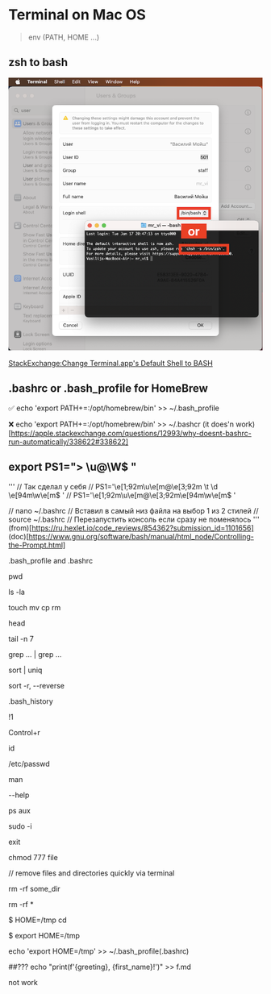 Terminal on Mac OS
=================

> env (PATH, HOME ...)


## zsh to bash
![System Settings... > Users & Groups > Advanced Options or '$ chsh -s /bin/bash'](src/bash_or_zsh.png)

[StackExchange:Change Terminal.app's Default Shell to BASH](https://apple.stackexchange.com/questions/7984/change-terminal-apps-default-shell-to-bash)

## .bashrc or .bash_profile for HomeBrew

✅ echo 'export PATH+=:/opt/homebrew/bin' >> ~/.bash_profile 

❌ echo 'export PATH+=:/opt/homebrew/bin' >> ~/.bashcr (it does'n work)[https://apple.stackexchange.com/questions/12993/why-doesnt-bashrc-run-automatically/338622#338622]

## export PS1="> \u@\W$ "
'''
// Так сделал у себя
// PS1='\e[1;92m\u\e[m@\e[3;92m \t \d \e[94m\w\e[m$ '
// PS1='\e[1;92m\u\e[m@\e[3;92m\e[94m\w\e[m$ '

// nano ~/.bashrc
// Вставил в самый низ файла на выбор 1 из 2 стилей
// source ~/.bashrc
// Перезапустить консоль если сразу не поменялось
'''
(from)[https://ru.hexlet.io/code_reviews/854362?submission_id=1101656]
(doc)[https://www.gnu.org/software/bash/manual/html_node/Controlling-the-Prompt.html]

.bash_profile and .bashrc

pwd 

ls -la

touch mv cp rm

head 

tail -n 7

grep … | grep …

sort | uniq

sort -r, --reverse

.bash_history

!1

Control+r

id

/etc/passwd

man

--help

ps aux

sudo -i 

exit

chmod 777 file

// remove files and directories quickly via terminal 

rm -rf some_dir

rm -rf *

$ HOME=/tmp cd

$ export HOME=/tmp

echo 'export HOME=/tmp' >> ~/.bash_profile(.bashrc)


##???
echo "print(f'{greeting}, {first_name}!')" >> f.md

not work
